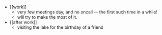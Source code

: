 - [[work]]
  - very few meetings day, and no oncall -- the first such time in a while!
  - will try to make the most of it.
- [[after work]]
  - visiting the lake for the birthday of a friend
